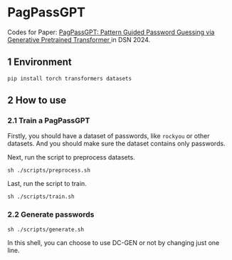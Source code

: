 # PagPassGPT

Codes for Paper: [PagPassGPT: Pattern Guided Password Guessing via Generative Pretrained Transformer
](https://www.computer.org/csdl/proceedings-article/dsn/2024/410500a429/1ZPxTMt2ao8) in DSN 2024.

## 1 Environment

```shell
pip install torch transformers datasets
```

## 2 How to use

### 2.1 Train a PagPassGPT

Firstly, you should have a dataset of passwords, like `rockyou` or other datasets. And you should make sure the dataset contains only passwords.

Next, run the script to preprocess datasets.
```shell
sh ./scripts/preprocess.sh
```

Last, run the script to train.
```shell
sh ./scripts/train.sh
```

### 2.2 Generate passwords

```shell
sh ./scripts/generate.sh
```

In this shell, you can choose to use DC-GEN or not by changing just one line.
